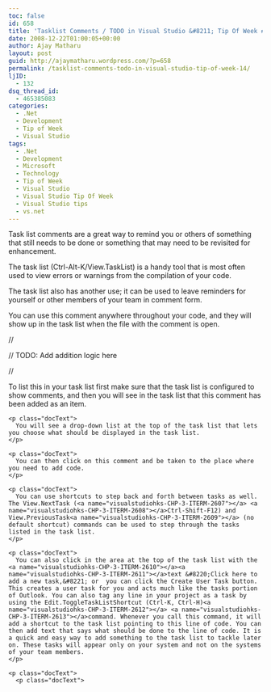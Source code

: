 ```yaml
---
toc: false
id: 658
title: 'Tasklist Comments / TODO in Visual Studio &#8211; Tip Of Week #14'
date: 2008-12-22T01:00:05+00:00
author: Ajay Matharu
layout: post
guid: http://ajaymatharu.wordpress.com/?p=658
permalink: /tasklist-comments-todo-in-visual-studio-tip-of-week-14/
ljID:
  - 132
dsq_thread_id:
  - 465385083
categories:
  - .Net
  - Development
  - Tip of Week
  - Visual Studio
tags:
  - .Net
  - Development
  - Microsoft
  - Technology
  - Tip of Week
  - Visual Studio
  - Visual Studio Tip Of Week
  - Visual Studio tips
  - vs.net
---
```

Task list comments are a great way to remind you or others of something that still needs to be done or something that may need to be revisited for enhancement.

The <a name="visualstudiohks-CHP-3-ITERM-2596"></a><a name="visualstudiohks-CHP-3-ITERM-2597"></a><a name="visualstudiohks-CHP-3-ITERM-2598"></a>task list (<a name="visualstudiohks-CHP-3-ITERM-2599"></a>Ctrl-Alt-K/View.TaskList) is a handy tool that is most often used to view errors or warnings from the compilation of your code.

<p class="docText">
  The task list also has another use; it can be used to leave reminders for yourself or other members of your team in comment form.
</p>

<p class="docText">
  You can use this comment anywhere throughout your code, and they will show up in the task list when the file with the comment is open.
</p>

<p class="docText">
  <p class="docText">
    //
  </p>
  
  <p class="docText">
    // TODO: Add addition logic here
  </p>
  
  <p class="docText">
    //
  </p>
  
  <p class="docText">
    <p class="docText">
      To list this in your task list first make sure that the task list is configured to show comments, and then you will see in the task list that this comment has been added as an item.
    </p>
    
    <p class="docText">
      You will see a drop-down list at the top of the task list that lets you choose what should be displayed in the task list.
    </p>
    
    <p class="docText">
      You can then click on this comment and be taken to the place where you need to add code.
    </p>
    
    <p class="docText">
      You can use shortcuts to step back and forth between tasks as well. The View.NextTask (<a name="visualstudiohks-CHP-3-ITERM-2607"></a> <a name="visualstudiohks-CHP-3-ITERM-2608"></a>Ctrl-Shift-F12) and View.PreviousTask<a name="visualstudiohks-CHP-3-ITERM-2609"></a> (no default shortcut) commands can be used to step through the tasks listed in the task list.
    </p>
    
    <p class="docText">
      You can also click in the area at the top of the task list with the <a name="visualstudiohks-CHP-3-ITERM-2610"></a><a name="visualstudiohks-CHP-3-ITERM-2611"></a>text &#8220;Click here to add a new task,&#8221; or  you can click the Create User Task button. This creates a user task for you and acts much like the tasks portion of Outlook. You can also tag any line in your project as a task by using the Edit.ToggleTaskListShortcut (Ctrl-K, Ctrl-H)<a name="visualstudiohks-CHP-3-ITERM-2612"></a> <a name="visualstudiohks-CHP-3-ITERM-2613"></a>command. Whenever you call this command, it will add a shortcut to the task list pointing to this line of code. You can then add text that says what should be done to the line of code. It is a quick and easy way to add something to the task list to tackle later on. These tasks will appear only on your system and not on the systems of your team members.
    </p>
    
    <p class="docText">
      <p class="docText">
